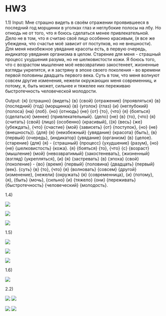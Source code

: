 # HW3

1.1)
Input:
Мне страшно видеть в своём отражении проявившееся в последний год морщинки в уголках глаз и неглубокие полосы на лбу. Но отнюдь не от того, что я боюсь сделаться менее привлекательной. Дело не в том, что я считаю своё лицо особенно красивым, (я все же убеждена, что счастье моё зависит от поступков, но не внешности). Для меня неизбежное увядание красоты есть, в первую очередь, индикатор увядания организма в целом. Старение для меня - страшный процесс ухудшения разума, но не шелковистости кожи. Я боюсь того, что с возрастом мышление моё невозвратимо закостенеет, жизненные взгляды укрепятся, и я застряну в эпохе своего поколения - во времени первой половины двадцать первого века. Суть в том, что меня волнуют совсем другие изменения, нежели окружающих меня современниц, и потому, я, быть может, сильнее и тяжелее них переживаю быстротечность человеческой молодости.

Output:
{я} {страшно} {видеть} {в} {свой} {отражение} {проявляться} {в} {последний} {год} {морщинка} {в} {уголок} {глаз} {и} {неглубокий} {полоса} {на} {лоб}. {но} {отнюдь} {не} {от} {то}, {что} {я} {бояться} {сделаться} {менее} {привлекательный}. {дело} {не} {в} {то}, {что} {я} {считать} {свой} {лицо} {особенно} {красивый}, ({я} {весь} {же} {убеждать}, {что} {счастие} {мой} {зависеть} {от} {поступок}, {но} {не} {внешность}). {для} {я} {неизбежный} {увядание} {красота} {быть}, {в} {первый} {очередь}, {индикатор} {увядание} {организм} {в} {целое}. {старение} {для} {я} - {страшный} {процесс} {ухудшение} {разум}, {но} {не} {шелковистость} {кожа}. {я} {бояться} {то}, {что} {с} {возраст} {мышление} {мой} {невозвратимый} {закостеневать}, {жизненный} {взгляд} {укрепляться}, {и} {я} {застревать} {в} {эпоха} {свой} {поколение} - {во} {время} {первый} {половина} {двадцать} {первый} {век}. {суть} {в} {то}, {что} {я} {волновать} {совсем} {другой} {изменение}, {нежели} {окружать} {я} {современница}, {и} {потому}, {я}, {быть} {мочь}, {сильно} {и} {тяжело} {они} {переживать} {быстротечность} {человеческий} {молодость}.

1.4)

![](снимок1.png)

![](снимок2.png)

![](снимок3.png) 

1.5)

![](1.2.png)

![](1.3.png)

![](1.4.png)

1.6)

![](1.1.png)

2.2)

![](2.1.1.png)
![](2.2.1.png)

![](2.1.2.png)
![](2.2.2.png)
